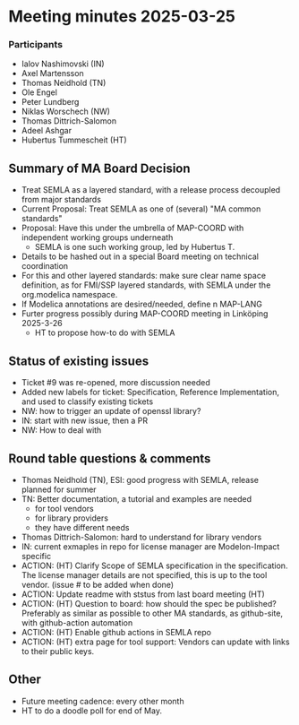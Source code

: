 # Meeting minutes 2025-03-25

### Participants

- Ialov Nashimovski (IN)
- Axel Martensson
- Thomas Neidhold (TN)
- Ole Engel
- Peter Lundberg
- Niklas Worschech (NW)
- Thomas Dittrich-Salomon 
- Adeel Ashgar
- Hubertus Tummescheit (HT)

## Summary of MA Board Decision

- Treat SEMLA as a layered standard, with a release process decoupled from major standards
- Current Proposal: Treat SEMLA as one of (several) "MA common standards"
- Proposal: Have this under the umbrella of MAP-COORD with independent working groups underneath
  - SEMLA is one such working group, led by Hubertus T.
- Details to be hashed out in a special Board meeting on technical coordination
- For this and other layered standards: make sure clear name space definition, as for FMI/SSP layered standards, with SEMLA under the org.modelica namespace.
- If Modelica annotations are desired/needed, define n MAP-LANG
- Furter progress possibly during MAP-COORD meeting in Linköping 2025-3-26
  - HT to propose how-to do with SEMLA

## Status of existing issues
- Ticket #9 was re-opened, more discussion needed
- Added new labels for ticket: Specification, Reference Implementation, and used to classify existing tickets
- NW: how to trigger an update of openssl library?
- IN: start with new issue, then a PR
- NW: How to deal with 

## Round table questions & comments
- Thomas Neidhold (TN), ESI: good progress with SEMLA, release planned for summer
- TN: Better documentation, a tutorial and examples are needed
  - for tool vendors
  - for library providers
  - they have different needs
- Thomas Dittrich-Salomon: hard to understand for library vendors
- IN: current exmaples in repo for license manager are Modelon-Impact specific
- ACTION: (HT) Clarify Scope of SEMLA specification in the specification. The license manager details are not specified, this is up to the tool vendor. (issue # to be added when done)
- ACTION: Update readme with ststus from last board meeting (HT)
- ACTION: (HT) Question to board: how should the spec be published? Preferably as similar as possible to other MA standards, as github-site, with github-action automation
- ACTION: (HT) Enable github actions in SEMLA repo
- ACTION: (HT) extra page for tool support: Vendors can update with links to their public keys. 

## Other 
- Future meeting cadence: every other month
- HT to do a doodle poll for end of May. 
